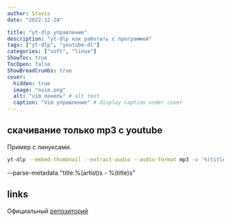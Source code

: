 ```yaml
---
author: Stavis
date: "2022-12-24"

title: "yt-dlp управление"
description: "yt-dlp как работать с программой"
tags: ["yt-dlp", "youtube-dl"]
categories: ["soft", "linux"]
ShowToc: true
TocOpen: false
ShowBreadCrumbs: true
cover:
  hidden: true
  image: "nvim.png"
  alt: "vim панель" # alt text
  caption: "Vim управление" # display caption under cover
---
```


## скачивание только mp3 с youtube

Пример с линуксами.

```bash
yt-dlp --embed-thumbnail --extract-audio --audio-format mp3 -o '%(title)s.%(ext)s' https://youtu.be/VFwmKL5OL-Q
```

--parse-metadata "title:%(artist)s - %(title)s"



## links
Официальный [репозиторий][Repoyt-dlp]

[RepoGithub]: https://github.com/ytdl-org/youtube-dl
[Offsite]: http://ytdl-org.github.io/youtube-dl/
[Repoyt-dlp]: https://github.com/yt-dlp/yt-dlp
